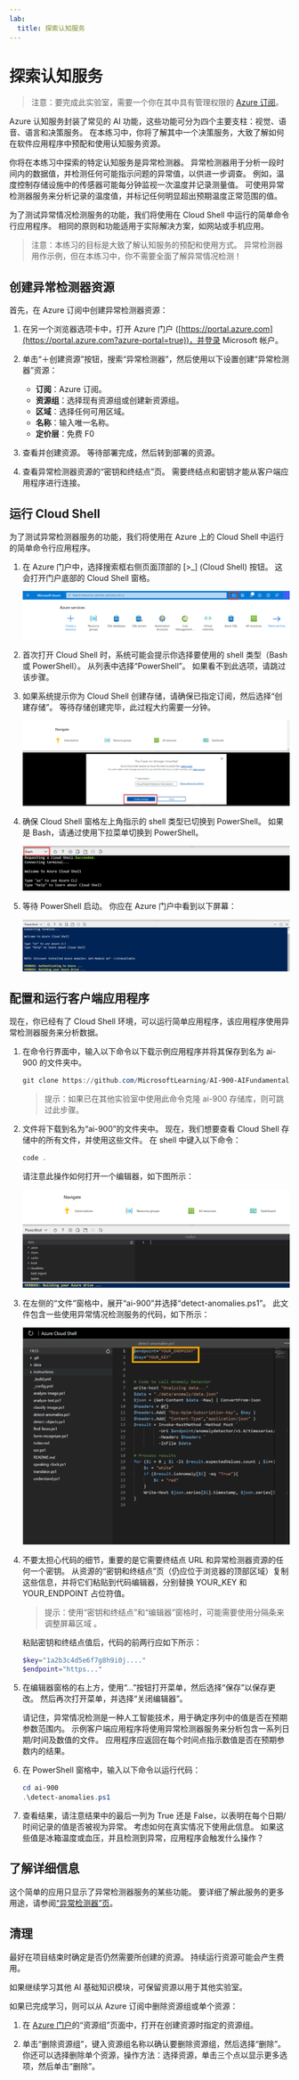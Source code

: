 ```yaml
---
lab:
  title: 探索认知服务
---
```


# <a name="explore-cognitive-services"></a>探索认知服务

> 注意：要完成此实验室，需要一个你在其中具有管理权限的 [Azure 订阅](https://azure.microsoft.com/free?azure-portal=true)。

Azure 认知服务封装了常见的 AI 功能，这些功能可分为四个主要支柱：视觉、语音、语言和决策服务。 在本练习中，你将了解其中一个决策服务，大致了解如何在软件应用程序中预配和使用认知服务资源。

你将在本练习中探索的特定认知服务是异常检测器。 异常检测器用于分析一段时间内的数据值，并检测任何可能指示问题的异常值，以供进一步调查。 例如，温度控制存储设施中的传感器可能每分钟监视一次温度并记录测量值。 可使用异常检测器服务来分析记录的温度值，并标记任何明显超出预期温度正常范围的值。

为了测试异常情况检测服务的功能，我们将使用在 Cloud Shell 中运行的简单命令行应用程序。 相同的原则和功能适用于实际解决方案，如网站或手机应用。

> 注意：本练习的目标是大致了解认知服务的预配和使用方式。 异常检测器用作示例，但在本练习中，你不需要全面了解异常情况检测！

## <a name="create-an-anomaly-detector-resource"></a>创建异常检测器资源

首先，在 Azure 订阅中创建异常检测器资源：

1. 在另一个浏览器选项卡中，打开 Azure 门户 ([https://portal.azure.com](https://portal.azure.com?azure-portal=true))，并登录 Microsoft 帐户。

1. 单击“&#65291;创建资源”按钮，搜索“异常检测器”，然后使用以下设置创建“异常检测器”资源：
    - **订阅**：Azure 订阅。
    - **资源组**：选择现有资源组或创建新资源组。
    - **区域**：选择任何可用区域。
    - **名称**：输入唯一名称。
    - **定价层**：免费 F0

1. 查看并创建资源。 等待部署完成，然后转到部署的资源。

1. 查看异常检测器资源的“密钥和终结点”页。 需要终结点和密钥才能从客户端应用程序进行连接。

## <a name="run-cloud-shell"></a>运行 Cloud Shell

为了测试异常检测器服务的功能，我们将使用在 Azure 上的 Cloud Shell 中运行的简单命令行应用程序。

1. 在 Azure 门户中，选择搜索框右侧页面顶部的 [>_] (Cloud Shell) 按钮。 这会打开门户底部的 Cloud Shell 窗格。

    ![单击顶部搜索框右侧的图标启动 Cloud Shell](media/anomaly-detector/powershell-portal-guide-1.png)

1. 首次打开 Cloud Shell 时，系统可能会提示你选择要使用的 shell 类型（Bash 或 PowerShell）。 从列表中选择“PowerShell”。 如果看不到此选项，请跳过该步骤。  

1. 如果系统提示你为 Cloud Shell 创建存储，请确保已指定订阅，然后选择“创建存储”。 等待存储创建完毕，此过程大约需要一分钟。

    ![单击“确认”以创建存储。](media/anomaly-detector/powershell-portal-guide-2.png)

1. 确保 Cloud Shell 窗格左上角指示的 shell 类型已切换到 PowerShell。 如果是 Bash，请通过使用下拉菜单切换到 PowerShell。

    ![如何查找左侧下拉菜单以切换到 PowerShell](media/anomaly-detector/powershell-portal-guide-3.png)

1. 等待 PowerShell 启动。 你应在 Azure 门户中看到以下屏幕：  

    ![等待 PowerShell 启动。](media/anomaly-detector/powershell-prompt.png)

## <a name="configure-and-run-a-client-application"></a>配置和运行客户端应用程序

现在，你已经有了 Cloud Shell 环境，可以运行简单应用程序，该应用程序使用异常检测器服务来分析数据。

1. 在命令行界面中，输入以下命令以下载示例应用程序并将其保存到名为 ai-900 的文件夹中。

    ```PowerShell
    git clone https://github.com/MicrosoftLearning/AI-900-AIFundamentals ai-900
    ```

    >提示：如果已在其他实验室中使用此命令克隆 ai-900 存储库，则可跳过此步骤。

1. 文件将下载到名为“ai-900”的文件夹中。 现在，我们想要查看 Cloud Shell 存储中的所有文件，并使用这些文件。 在 shell 中键入以下命令：

     ```PowerShell
    code .
    ```

    请注意此操作如何打开一个编辑器，如下图所示： 

    ![代码编辑器。](media/anomaly-detector/powershell-portal-guide-4.png)

1. 在左侧的“文件”窗格中，展开“ai-900”并选择“detect-anomalies.ps1”。 此文件包含一些使用异常情况检测服务的代码，如下所示：

    ![包含用于检测异常的代码的编辑器](media/anomaly-detector/detect-anomalies-code.png)

1. 不要太担心代码的细节，重要的是它需要终结点 URL 和异常检测器资源的任何一个密钥。 从资源的“密钥和终结点”页（仍应位于浏览器的顶部区域）复制这些信息，并将它们粘贴到代码编辑器，分别替换 YOUR_KEY 和 YOUR_ENDPOINT 占位符值。

    > 提示：使用“密钥和终结点”和“编辑器”窗格时，可能需要使用分隔条来调整屏幕区域  。

    粘贴密钥和终结点值后，代码的前两行应如下所示：

    ```PowerShell
    $key="1a2b3c4d5e6f7g8h9i0j...."    
    $endpoint="https..."
    ```

1. 在编辑器窗格的右上方，使用“...”按钮打开菜单，然后选择“保存”以保存更改。 然后再次打开菜单，并选择“关闭编辑器”。

    请记住，异常情况检测是一种人工智能技术，用于确定序列中的值是否在预期参数范围内。 示例客户端应用程序将使用异常检测器服务来分析包含一系列日期/时间及数值的文件。 应用程序应返回在每个时间点指示数值是否在预期参数内的结果。

1. 在 PowerShell 窗格中，输入以下命令以运行代码：

    ```PowerShell
    cd ai-900
    .\detect-anomalies.ps1
    ```

1. 查看结果，请注意结果中的最后一列为 True 还是 False，以表明在每个日期/时间记录的值是否被视为异常。 考虑如何在真实情况下使用此信息。 如果这些值是冰箱温度或血压，并且检测到异常，应用程序会触发什么操作？  

## <a name="learn-more"></a>了解详细信息

这个简单的应用只显示了异常检测器服务的某些功能。 要详细了解此服务的更多用途，请参阅[“异常检测器”页](https://azure.microsoft.com/services/cognitive-services/anomaly-detector/)。

## <a name="clean-up"></a>清理

最好在项目结束时确定是否仍然需要所创建的资源。 持续运行资源可能会产生费用。 

如果继续学习其他 AI 基础知识模块，可保留资源以用于其他实验室。

如果已完成学习，则可以从 Azure 订阅中删除资源组或单个资源：

1. 在 [Azure 门户](https://portal.azure.com/)的“资源组”页面中，打开在创建资源时指定的资源组。

2. 单击“删除资源组”，键入资源组名称以确认要删除资源组，然后选择“删除”。 你还可以选择删除单个资源，操作方法：选择资源，单击三个点以显示更多选项，然后单击“删除”。
